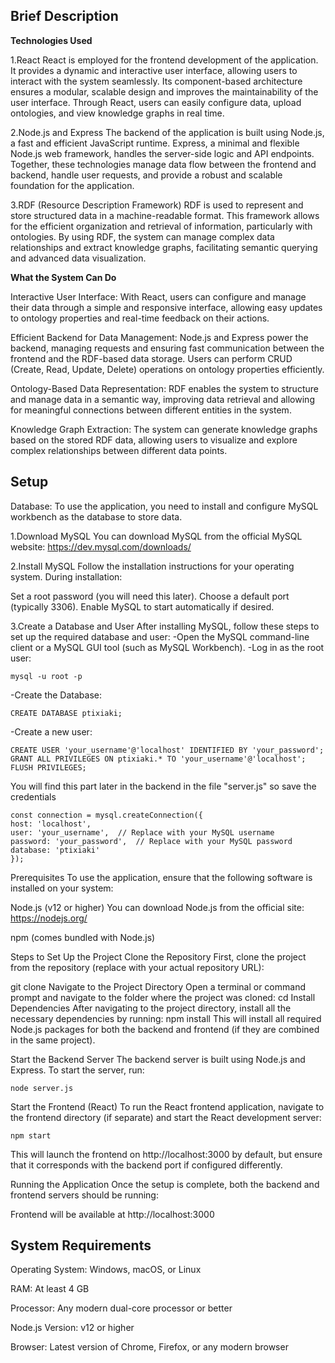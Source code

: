 ## Brief Description

**Technologies Used**

1.React
React is employed for the frontend development of the application. It provides a dynamic and interactive user interface, allowing users to interact with the system seamlessly. Its component-based architecture ensures a modular, scalable design and improves the maintainability of the user interface. Through React, users can easily configure data, upload ontologies, and view knowledge graphs in real time.

2.Node.js and Express
The backend of the application is built using Node.js, a fast and efficient JavaScript runtime. Express, a minimal and flexible Node.js web framework, handles the server-side logic and API endpoints. Together, these technologies manage data flow between the frontend and backend, handle user requests, and provide a robust and scalable foundation for the application.

3.RDF (Resource Description Framework)
RDF is used to represent and store structured data in a machine-readable format. This framework allows for the efficient organization and retrieval of information, particularly with ontologies. By using RDF, the system can manage complex data relationships and extract knowledge graphs, facilitating semantic querying and advanced data visualization.

**What the System Can Do**

Interactive User Interface:
With React, users can configure and manage their data through a simple and responsive interface, allowing easy updates to ontology properties and real-time feedback on their actions.

Efficient Backend for Data Management:
Node.js and Express power the backend, managing requests and ensuring fast communication between the frontend and the RDF-based data storage. Users can perform CRUD (Create, Read, Update, Delete) operations on ontology properties efficiently.

Ontology-Based Data Representation:
RDF enables the system to structure and manage data in a semantic way, improving data retrieval and allowing for meaningful connections between different entities in the system.

Knowledge Graph Extraction:
The system can generate knowledge graphs based on the stored RDF data, allowing users to visualize and explore complex relationships between different data points.


## Setup

Database:
To use the application, you need to install and configure MySQL workbench as the database to store data.

1.Download MySQL
You can download MySQL from the official MySQL website:
https://dev.mysql.com/downloads/

2.Install MySQL
Follow the installation instructions for your operating system. During installation:

Set a root password (you will need this later).
Choose a default port (typically 3306).
Enable MySQL to start automatically if desired.

3.Create a Database and User
After installing MySQL, follow these steps to set up the required database and user:
-Open the MySQL command-line client or a MySQL GUI tool (such as MySQL Workbench).
-Log in as the root user:

    mysql -u root -p
-Create the Database:

    CREATE DATABASE ptixiaki;
-Create a new user:

    CREATE USER 'your_username'@'localhost' IDENTIFIED BY 'your_password';
    GRANT ALL PRIVILEGES ON ptixiaki.* TO 'your_username'@'localhost';
    FLUSH PRIVILEGES;
You will find this part later in the backend in the file "server.js" so save the credentials

    const connection = mysql.createConnection({
    host: 'localhost',
    user: 'your_username',  // Replace with your MySQL username
    password: 'your_password',  // Replace with your MySQL password
    database: 'ptixiaki'
    });
Prerequisites
To use the application, ensure that the following software is installed on your system:

Node.js (v12 or higher)
You can download Node.js from the official site: https://nodejs.org/

npm (comes bundled with Node.js)

Steps to Set Up the Project
Clone the Repository First, clone the project from the repository (replace <your-repo-url> with your actual repository URL):

git clone <your-repo-url>
Navigate to the Project Directory Open a terminal or command prompt and navigate to the folder where the project was cloned:
cd <project-folder>
Install Dependencies After navigating to the project directory, install all the necessary dependencies by running:
npm install
This will install all required Node.js packages for both the backend and frontend (if they are combined in the same project).

Start the Backend Server The backend server is built using Node.js and Express. To start the server, run:

    node server.js
Start the Frontend (React) To run the React frontend application, navigate to the frontend directory (if separate) and start the React development server:

    npm start
This will launch the frontend on http://localhost:3000 by default, but ensure that it corresponds with the backend port if configured differently.

Running the Application
Once the setup is complete, both the backend and frontend servers should be running:

Frontend will be available at http://localhost:3000


## System Requirements

Operating System: Windows, macOS, or Linux

RAM: At least 4 GB

Processor: Any modern dual-core processor or better

Node.js Version: v12 or higher

Browser: Latest version of Chrome, Firefox, or any modern browser

